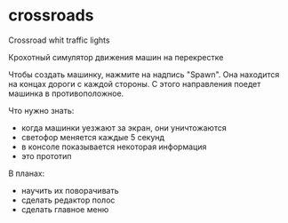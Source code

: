 # crossroads
Crossroad whit traffic lights

Крохотный симулятор движения машин на перекрестке 

Чтобы создать машинку, нажмите на надпись "Spawn". Она находится на концах дороги с каждой стороны. С этого направления поедет машинка в противоположное.

Что нужно знать:
- когда машинки уезжают за экран, они уничтожаются
- светофор меняется каждые 5 секунд
- в консоле показывается некоторая информация
- это прототип

В планах:
- научить их поворачивать
- сделать редактор полос
- сделать главное меню